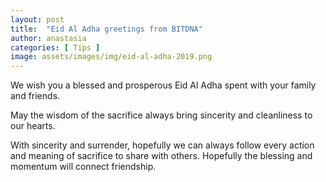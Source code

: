 ```yaml
---
layout: post
title:  "Eid Al Adha greetings from BITDNA"
author: anastasia
categories: [ Tips ]
image: assets/images/img/eid-al-adha-2019.png
---
```

We wish you a blessed and prosperous Eid Al Adha spent with your family and friends.

May the wisdom of the sacrifice always bring sincerity and cleanliness to our hearts.

With sincerity and surrender, hopefully we can always follow every action and meaning of sacrifice to share with others. Hopefully the blessing and momentum will connect friendship.
